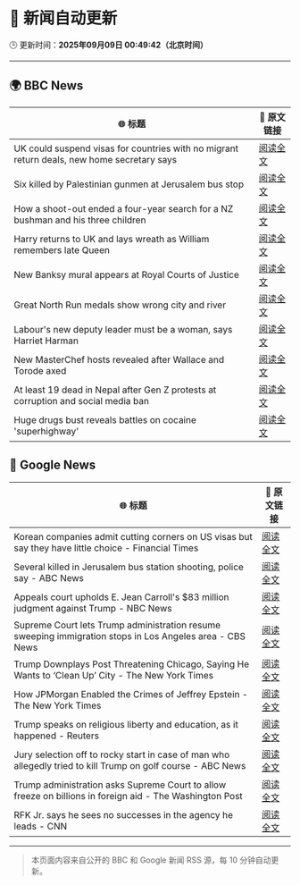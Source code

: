 # 🧠 新闻自动更新

🕒 更新时间：**2025年09月09日 00:49:42（北京时间）**

---

## 🌍 BBC News

| 🌐 标题 | 🔗 原文链接 |
|--------|-------------|
| UK could suspend visas for countries with no migrant return deals, new home secretary says | [阅读全文](https://www.bbc.com/news/articles/c4g7xyn03yno?at_medium=RSS&at_campaign=rss) |
| Six killed by Palestinian gunmen at Jerusalem bus stop | [阅读全文](https://www.bbc.com/news/articles/cr70ny0l7vgo?at_medium=RSS&at_campaign=rss) |
| How a shoot-out ended a four-year search for a NZ bushman and his three children | [阅读全文](https://www.bbc.com/news/articles/cly0279yervo?at_medium=RSS&at_campaign=rss) |
| Harry returns to UK and lays wreath as William remembers late Queen | [阅读全文](https://www.bbc.com/news/articles/c2378j5154jo?at_medium=RSS&at_campaign=rss) |
| New Banksy mural appears at Royal Courts of Justice | [阅读全文](https://www.bbc.com/news/articles/cgrq0r0y878o?at_medium=RSS&at_campaign=rss) |
| Great North Run medals show wrong city and river | [阅读全文](https://www.bbc.com/news/articles/c4gq2gdlnygo?at_medium=RSS&at_campaign=rss) |
| Labour's new deputy leader must be a woman, says Harriet Harman | [阅读全文](https://www.bbc.com/news/articles/c059z4g836eo?at_medium=RSS&at_campaign=rss) |
| New MasterChef hosts revealed after Wallace and Torode axed | [阅读全文](https://www.bbc.com/news/articles/ckgy2e73j4ro?at_medium=RSS&at_campaign=rss) |
| At least 19 dead in Nepal after Gen Z protests at corruption and social media ban | [阅读全文](https://www.bbc.com/news/articles/c78nd2zy9jgo?at_medium=RSS&at_campaign=rss) |
| Huge drugs bust reveals battles on cocaine 'superhighway' | [阅读全文](https://www.bbc.com/news/articles/c5yvplyrrwno?at_medium=RSS&at_campaign=rss) |

## 📰 Google News

| 🌐 标题 | 🔗 原文链接 |
|--------|-------------|
| Korean companies admit cutting corners on US visas but say they have little choice - Financial Times | [阅读全文](https://news.google.com/rss/articles/CBMicEFVX3lxTE45aC03Z1B4SlBteVJRZHQtUUdDZFdMa2hYdk8tWWhKck5SNDNLNWRQOVYwZWFxSjhqLWZubzlpX05VOHFLYWpaYktDZWR2TG9pSXBmV3VjRFVIbWVCTzFRMVVBLUlROEI3ODROc0F3RVM?oc=5) |
| Several killed in Jerusalem bus station shooting, police say - ABC News | [阅读全文](https://news.google.com/rss/articles/CBMiogFBVV95cUxOX1U2QXM5dkp1aU9ReDgxZk5pLWhPWTdZaVVBbDRwYWZJelZoR2RQM05LYW9jS0dZNzh0SnM4WDczajVUc1llcmU3cEVGWlJoU1RZdFVESlJEMTVNWmtDZUZtV2tqeXptM29ubjBfd2dCRjYzbWNVd0Raa0pJZlZkSXJYNzFEQXdGTEdWNTdQdFFSUHV5S0xPTzFnX29KdTYtd3fSAacBQVVfeXFMTkZMcm45Q3lBQzN1TXJ1TUdxMWxMcWJyYjJwcGxoZ2I5SjlmcUtROWEwNnNKMENBOVRyRUItdDFhdjRZNnJXaTh2SUhhRnpjbXB6a0JkU0x4LU1TVXpsLVA3cDFEOUpna0MwZllOUGFNRHNvajhkVUlyTVZOVC1fRHpRZlZDTnN5SThNckt4am5GSXNBbmNmYVpKUjM1alI2Y3JpUF92QWs?oc=5) |
| Appeals court upholds E. Jean Carroll's $83 million judgment against Trump - NBC News | [阅读全文](https://news.google.com/rss/articles/CBMivAFBVV95cUxNT28xRnUtNWZpdGZzUDZnZVp5SkxodzkxMzBpNnlBQkd0YlNsa2duRmRZWjRFQUFmaENrYzBIdFRkRkduY3A1cElOWmVxY1Iya2tsSG9QUXBjYmEteDZqNmRuWWFXdlhEelYxZjF5b1YzanY5X2RiaG80Z3NObmgtNDZUSEszRm1CaFJ0WkpvRjhwdFJCWnZ1WGxzQWhRMmphVW9SMXJ3Q2dfMDFpR2JNVERvcFVvTEs0WHNUeNIBVkFVX3lxTFBMOER6ZjFaYUVXeUdWOFI3SmRvRnVFM09ZaGZtNVRBZFh3V0lZLVd3bnVkYnVKY0loTXBMVUdrOThxUkVPSURTQlA0cjd0a1hiOVpvSTdn?oc=5) |
| Supreme Court lets Trump administration resume sweeping immigration stops in Los Angeles area - CBS News | [阅读全文](https://news.google.com/rss/articles/CBMifkFVX3lxTFBmSnZ0UU0tZDhjM2RtbjJESzRERDFfT3c3dGs4UXNTMTNFZEZid1ROODgwcnItQW9tT2FmTEZhUmV3TVhFTzVSdFBBVTlTTEFzcnhWZEc1SW04VVVDR1JwREo1MzFtX1VoTE5JdENsby1LSFZkTE00OEhDUUF5UdIBgwFBVV95cUxPdEgzTEtfdTdUU0kzdk51OG9XaWt0cnJGMHJyUUV3ckxQTTZFM2RJa2hheDlMS3NwdVRUdndVUlFfd3ZFeWYtT2dnbXhIUUJDWThFTGk2U0VYV3VSY2lkOU1zM1FlSmtibmtMQWRoOHh2Uk12TFdsZWM5Rk9FQmZTVVRhbw?oc=5) |
| Trump Downplays Post Threatening Chicago, Saying He Wants to ‘Clean Up’ City - The New York Times | [阅读全文](https://news.google.com/rss/articles/CBMigwFBVV95cUxNZkVadGVnZmIzRGRjd3Q4clI3V0xadHc1U3A1aTBWaUNDT3lZNHVHSDZVNi10ekJSWUJBeEhiN3ZrTmltbWpDQ2FzTHJ2aUF0YkNPRmhhRjZ5akh2NklmWVJVbWJJeVN5OFNhd210N09TYThMamYyaHhkaXFlSEJNNlZ5MA?oc=5) |
| How JPMorgan Enabled the Crimes of Jeffrey Epstein - The New York Times | [阅读全文](https://news.google.com/rss/articles/CBMif0FVX3lxTE05YS1kVTdiZUROVU5tc2wyZnc2R3dNRWg5MXZVemlrNzFEZUR1UlhPb3pnRkZWNllEaTFvTm9SbXZtNGpyaWZDM1U5WWh2TUlDTDBWLUZlWXF6aHhkWXdTMDhzcXVKNzhrbWxNUFBNVGNMRjAzaGw4YmNWQUpqams?oc=5) |
| Trump speaks on religious liberty and education, as it happened - Reuters | [阅读全文](https://news.google.com/rss/articles/CBMinAFBVV95cUxNX3M0UFpTRGtVQVE0QmVEQ0h6NjRqbldOblREaHc3cGFTRWNRYWtRZFFQbXFSa3lTbWZhMHR0OXpMMzFhZnNDWW45YzdKaUdfZTUtbmx1N0Y5R2xPYlVyM2tqcnJBWUFvTUtYOXlKZUI1VnJDVjBwcEtIbFRDSG9FWjZSM3Vqa2kxYmp5MUJtdm0yWF81UkNvQ2RHa1Y?oc=5) |
| Jury selection off to rocky start in case of man who allegedly tried to kill Trump on golf course - ABC News | [阅读全文](https://news.google.com/rss/articles/CBMilAFBVV95cUxOaENCUzFBSm5OdjBRUU1fS1hmQ2IzUDVNTUN4LU5pWEZnd3ZDLXhWc0xBeFl2anU1THdZRVdwQWlzZEZVazRhQTBOWG95SGEzcFpvY1NyRk1KdldTb1lHNVZrYkcxOHFocEliUXhhWGZmWE1raFF4bHJzS1lsMmYwMzZidGRueUExOWtFU1VRS3NrZ1Y00gGaAUFVX3lxTE14anhMV1JmYTBxOXhLckNYX1JUdk4wVWlHbVNSNjc0UU9wdmhvZC1SVnFhcmlTdnk2ZC1NTkx4ZDhXX1JQamJpVzNvRGF4UHhRdVJvUGNCUjZWQTVxcDBlZ2dHY2dPa2Q1WVRoVklxcXV1cGhmZ3pWdFVFdmdFSTJKSUd5SFZkdHhaY2REY29xVDRnQ2N2dDJ1Tmc?oc=5) |
| Trump administration asks Supreme Court to allow freeze on billions in foreign aid - The Washington Post | [阅读全文](https://news.google.com/rss/articles/CBMiowFBVV95cUxNM05TRmRnME9XaWNNRHI0Q1ZfMVJ5M2F3aWRHXzVhWFhrRm9KZmtMOFctYWU0dHk5NnIyX01veGxPeXdnYmVEMm9RYlU2MXlOclFxX3FLOGRyU1VfRkUwakRzN1EyX0t5Rks2Vzk0TzJPZVBqWkk4OEItdEMtU3dpM1lNakZPM1U1X3hFOTFrTks1T2FGR09sV1dCeTRlcTJ6cXVV?oc=5) |
| RFK Jr. says he sees no successes in the agency he leads - CNN | [阅读全文](https://news.google.com/rss/articles/CBMicEFVX3lxTFBDdVZ5alB0bllsRkJhTnFNVWk1RlhIbUZzTzlBZXRUN0dCVW9SNm1INDZYbW5NUHBPaFNlLXdJd3JSSFZaQVdTQWJjdnJqVG9RaTJsTnppTHJvTVZtaVRQMnRyeGdjQTFpTlZ4RGZaSDg?oc=5) |

---
> 本页面内容来自公开的 BBC 和 Google 新闻 RSS 源，每 10 分钟自动更新。